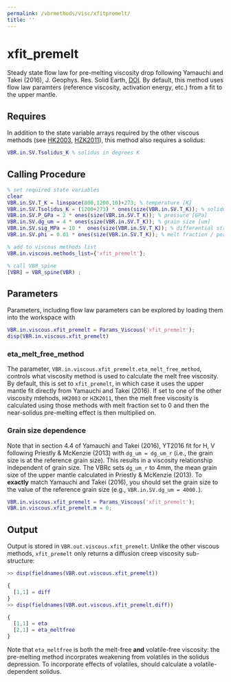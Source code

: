 ```yaml
---
permalink: /vbrmethods/visc/xfitpremelt/
title: ''
---
```


# xfit_premelt

Steady state flow law for pre-melting viscosity drop following Yamauchi and Takei (2016), J. Geophys. Res. Solid Earth, [DOI](https://doi.org/10.1002/2016JB013316). By default, this method uses flow law paramters (reference viscosity, activation energy, etc.) from a fit to the upper mantle.

## Requires

In addition to the state variable arrays required by the other viscous methods (see [HK2003](/vbr/vbrmethods/visc/hk2003/), [HZK2011](/vbr/vbrmethods/visc/hzk2011/)), this method also requires a solidus:

```matlab
VBR.in.SV.Tsolidus_K % solidus in degrees K
```

## Calling Procedure

```matlab
% set required state variables
clear
VBR.in.SV.T_K = linspace(800,1200,10)+273; % temperature [K]
VBR.in.SV.Tsolidus_K = (1200+273) * ones(size(VBR.in.SV.T_K)); % solidus [K]
VBR.in.SV.P_GPa = 2 * ones(size(VBR.in.SV.T_K)); % pressure [GPa]
VBR.in.SV.dg_um = 4 * ones(size(VBR.in.SV.T_K)); % grain size [um]
VBR.in.SV.sig_MPa = 10 *  ones(size(VBR.in.SV.T_K)); % differential stress [MPa]
VBR.in.SV.phi = 0.01 * ones(size(VBR.in.SV.T_K)); % melt fraction / porosity

% add to viscous methods list
VBR.in.viscous.methods_list={'xfit_premelt'};

% call VBR_spine
[VBR] = VBR_spine(VBR) ;
```

## Parameters

Parameters, including flow law parameters can be explored by loading them into the workspace with

```matlab
VBR.in.viscous.xfit_premelt = Params_Viscous('xfit_premelt');
disp(VBR.in.viscous.xfit_premelt)
```

### eta_melt_free_method

The parameter, `VBR.in.viscous.xfit_premelt.eta_melt_free_method`, controls what viscosity method is used to calculate 
the melt free viscosity. By default, this is set to `xfit_premelt`, in which case it uses the upper mantle fit directly 
from Yamauchi and Takei (2016). If set to one of the other viscosity mtehods, `HK2003` or `HZK2011`, then the melt 
free viscosity is calculated using those methods with melt fraction set to 0 and then the near-solidus pre-melting 
effect is then multiplied on.


### Grain size dependence 

Note that in section 4.4 of Yamauchi and Takei (2016), YT2016 fit for H, V following 
Priestly & McKenzie (2013) with `dg_um = dg_um_r` (i.e., the grain size is at the 
reference grain size). This results in a viscosity relationship independent of grain size. 
The VBRc sets `dg_um_r` to 4mm, the mean grain size of the upper mantle calculated in
Priestly & McKenzie (2013). To **exactly** match Yamauchi and Takei (2016), you should 
set the grain size to the value of the reference grain size (e.g., `VBR.in.SV.dg_um = 4000.`).

```matlab
VBR.in.viscous.xfit_premelt = Params_Viscous('xfit_premelt');
VBR.in.viscous.xfit_premelt.m = 0;
```

## Output
Output is stored in `VBR.out.viscous.xfit_premelt`. Unlike the other viscous methods, `xfit_premelt` only returns a diffusion creep viscosity sub-structure:

```matlab
>> disp(fieldnames(VBR.out.viscous.xfit_premelt))

{
  [1,1] = diff
}
>> disp(fieldnames(VBR.out.viscous.xfit_premelt.diff))

{
  [1,1] = eta
  [2,1] = eta_meltfree
}
```

Note that `eta_meltfree` is both the melt-free **and** volatile-free viscosity: the pre-melting method 
incorprates weakening from volatiles in the solidus depression. To incorporate effects of volatiles, 
should calculate a volatile-dependent solidus. 
